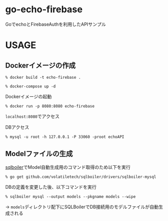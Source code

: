 # go-echo-firebase
GoでechoとFirebaseAuthを利用したAPIサンプル

# USAGE
## Dockerイメージの作成

```
% docker build -t echo-firebase .
```

```
% docker-compose up -d
```

Dockerイメージの起動

```
% docker run -p 8080:8080 echo-firebase
```

`localhost:8080`でアクセス

DBアクセス

```
% mysql -u root -h 127.0.0.1 -P 33060 -proot echoAPI
```

## Modelファイルの生成

[sqlboiler](https://github.com/volatiletech/sqlboiler#configuration)でModel自動生成用のコマンド取得のため以下を実行

```
% go get github.com/volatiletech/sqlboiler/drivers/sqlboiler-mysql
```

DBの定義を変更した後、以下コマンドを実行

```
% sqlboiler mysql --output models --pkgname models --wipe
```

→ `models`ディレクトリ配下にSQLBoilerでDB接続用のモデルファイルが自動生成される
